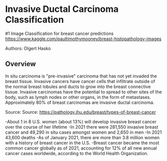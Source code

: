 # Invasive Ductal Carcinoma Classification

#1 Image Classification for breast cancer predictions
https://www.kaggle.com/paultimothymooney/breast-histopathology-images

Authors: Olgert Hasko

## Overview

In situ carcinoma is "pre-invasive" carcinoma that has not yet invaded the breast tissue.  Invasive cancers have cancer cells that infiltrate outside of the normal breast lobules and ducts to grow into the breast connective tissue. Invasive carcinomas have the potential to spread to other sites of the body, such as lymph nodes or other organs, in the form of metastases.  Approximately 80% of breast carcinomas are invasive ductal carcinoma.

Source: Source: https://pathology.jhu.edu/breast/types-of-breast-cancer

-About 1 in 8 U.S. women (about 13%) will develop invasive breast cancer over the course of her lifetime
-In 2021 there were 281,550 invasive breast cancer and 49,290 in situ cases amongst women and 2,650 in men
-In 2021 43,600 deaths
-As of January 2021, there are more than 3.8 million women with a history of breast cancer in the U.S. 
-Breast cancer became the most common cancer globally as of 2021, accounting for 12% of all new annual cancer cases worldwide, according to the World Health Organization.
